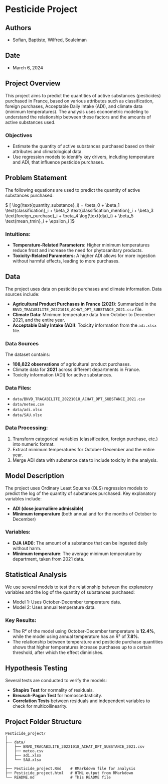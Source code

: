 # Pesticide Project

## Authors
- Sofian, Baptiste, Wilfred, Souleiman

## Date
- March 6, 2024

## Project Overview
This project aims to predict the quantities of active substances (pesticides) purchased in France, based on various attributes such as classification, foreign purchases, Acceptable Daily Intake (ADI), and climate data (minimum temperatures). The analysis uses econometric modeling to understand the relationship between these factors and the amounts of active substances used.

### Objectives
- Estimate the quantity of active substances purchased based on their attributes and climatological data.
- Use regression models to identify key drivers, including temperature and ADI, that influence pesticide purchases.

## Problem Statement
The following equations are used to predict the quantity of active substances purchased:

$
\[
\log(\text{quantity\_substance}_i) = \beta_0 + \beta_1 \text{classification}_i + \beta_2 \text{classification\_mention}_i + \beta_3 \text{foreign\_purchase}_i + \beta_4 \log(\text{dja}_i) + \beta_5 \text{mean\_tmin}_i + \epsilon_i
\]$

### Intuitions:
- **Temperature-Related Parameters:** Higher minimum temperatures reduce frost and increase the need for phytosanitary products.
- **Toxicity-Related Parameters:** A higher ADI allows for more ingestion without harmful effects, leading to more purchases.

## Data
The project uses data on pesticide purchases and climate information. Data sources include:
- **Agricultural Product Purchases in France (2021)**: Summarized in the `BNVD_TRACABILITE_20221018_ACHAT_DPT_SUBSTANCE_2021.csv` file.
- **Climate Data**: Minimum temperature data from October to December 2021, and the entire year.
- **Acceptable Daily Intake (ADI)**: Toxicity information from the `adi.xlsx` file.

### Data Sources
The dataset contains:
- **108,822 observations** of agricultural product purchases.
- Climate data for **2021** across different departments in France.
- Toxicity information (ADI) for active substances.

### Data Files:
- `data/BNVD_TRACABILITE_20221018_ACHAT_DPT_SUBSTANCE_2021.csv`
- `data/meteo.csv`
- `data/adi.xlsx`
- `data/SAU.xlsx`

### Data Processing:
1. Transform categorical variables (classification, foreign purchase, etc.) into numeric format.
2. Extract minimum temperatures for October-December and the entire year.
3. Merge ADI data with substance data to include toxicity in the analysis.

## Model Description
The project uses Ordinary Least Squares (OLS) regression models to predict the log of the quantity of substances purchased. Key explanatory variables include:
- **ADI (dose journalière admissible)**
- **Minimum temperature** (both annual and for the months of October to December)

### Variables:
- **DJA (ADI)**: The amount of a substance that can be ingested daily without harm.
- **Minimum temperature**: The average minimum temperature by department, taken from 2021 data.

## Statistical Analysis
We use several models to test the relationship between the explanatory variables and the log of the quantity of substances purchased:
- Model 1: Uses October-December temperature data.
- Model 2: Uses annual temperature data.

### Key Results:
- The R² of the model using October-December temperature is **12.4%**, while the model using annual temperature has an R² of **7.8%**.
- The relationship between temperature and pesticide purchase quantities shows that higher temperatures increase purchases up to a certain threshold, after which the effect diminishes.

## Hypothesis Testing
Several tests are conducted to verify the models:
- **Shapiro Test** for normality of residuals.
- **Breusch-Pagan Test** for homoscedasticity.
- **Correlation Tests** between residuals and independent variables to check for multicollinearity.

## Project Folder Structure

```plaintext
Pesticide_project/
│
├── data/
│   ├── BNVD_TRACABILITE_20221018_ACHAT_DPT_SUBSTANCE_2021.csv
│   ├── meteo.csv
│   ├── adi.xlsx
│   └── SAU.xlsx
│
├── Pesticide_project.Rmd    # RMarkdown file for analysis
├── Pesticide_project.html   # HTML output from RMarkdown
└── README.md                # This README file
